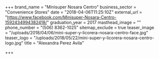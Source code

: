 +++
brand_name = "Minisuper Nosara Centro"
business_sector = "Convenience Stores"
date = "2018-04-06T11:25:10Z"
external_url = "https://www.facebook.com/Minisuper-Nosara-Centro-1592434994382418/"
graduation_year = 2017
masthead_image = ""
phone_number = "(506) 8362-1025"
sitemap_exclude = true
teaser_image = "/uploads/2018/04/06/mini-super-y-licorera-nosara-centro-face.jpg"
teaser_logo = "/uploads/2018/05/22/mini-super-y-licorera-nosara-centro-logo.jpg"
title = "Alexandra Perez Avila"

+++

